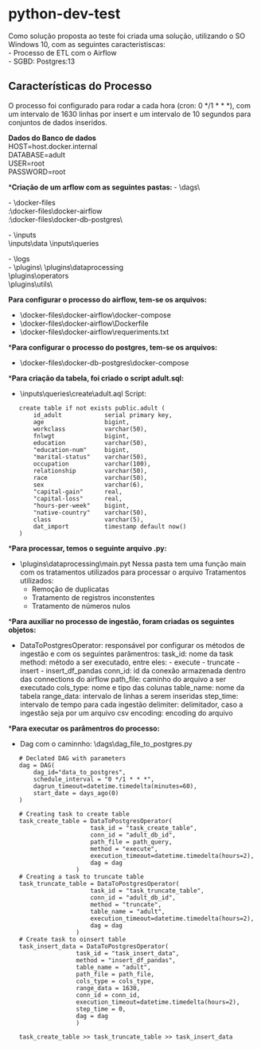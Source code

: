 # python-dev-test

Como solução proposta ao teste foi criada uma solução, utilizando o SO Windows 10, com as seguintes caracteristiscas:<br>
    \- Processo de ETL com o Airflow<br>
    \- SGBD: Postgres:13

## Características do Processo

O processo foi configurado para rodar a cada hora (cron: 0 */1 * * *), com um intervalo de 1630 linhas por insert e um intervalo de 10 segundos para conjuntos de dados inseridos.

<b>Dados do Banco de dados</b><br>
    HOST=host.docker.internal<br>
    DATABASE=adult<br>
    USER=root<br>
    PASSWORD=root

*<b>Criação de um arflow com as seguintes pastas: </b>
 \- \dags\
 
 \- \docker-files\
    :\docker-files\docker-airflow\
    :\docker-files\docker-db-postgres\

 \- \inputs\
   \inputs\data
   \inputs\queries 

 \- \logs\
 \- \plugins\ 
   \plugins\dataprocessing\
   \plugins\operators\
   \plugins\utils\

<b> Para configurar o processo do airflow, tem-se os arquivos: </b>
 - \docker-files\docker-airflow\docker-compose
 - \docker-files\docker-airflow\Dockerfile
 - \docker-files\docker-airflow\requeriments.txt

*<b>Para configurar o processo do postgres, tem-se os arquivos: </b>
 - \docker-files\docker-db-postgres\docker-compose

*<b>Para criação da tabela, foi criado o script adult.sql: </b>
 - \inputs\queries\create\adult.aql
 Script:
 ```
    create table if not exists public.adult (
        id_adult            serial primary key,
        age                 bigint,
        workclass           varchar(50),
        fnlwgt              bigint,
        education           varchar(50),
        "education-num"     bigint,
        "marital-status"    varchar(50),
        occupation          varchar(100),
        relationship        varchar(50),
        race                varchar(50),
        sex                 varchar(6),
        "capital-gain"      real,
        "capital-loss"      real,
        "hours-per-week"    bigint,
        "native-country"    varchar(50),
        class               varchar(5),
        dat_import          timestamp default now()
    )
 ```


*<b>Para processar, temos o seguinte arquivo .py:</b>
 - \plugins\dataprocessing\main.pyt
 Nessa pasta tem uma função main com os tratamentos utilizados para processar o arquivo
 Tratamentos utilizados:
    - Remoção de duplicatas
    - Tratamento de registros inconstentes
    - Tratamento de números nulos

*<b>Para auxiliar no processo de ingestão, foram criadas os seguintes objetos:</b>
- DataToPostgresOperator: responsável por configurar os métodos de ingestão e com os seguintes parâmentros:
        task_id: nome da task 
        method: método a ser executado, entre eles:
            - execute
            - truncate
            - insert
            - insert_df_pandas 
        conn_id: id da conexão armazenada dentro das connections do airflow
        path_file: caminho do arquivo a ser executado
        cols_type: nome e tipo das colunas 
        table_name: nome da tabela 
        range_data: intervalo de linhas a serem inseridas
        step_time: intervalo de tempo para cada ingestão
        delimiter: delimitador, caso a ingestão seja por um arquivo csv
        encoding: encoding do arquivo

*<b>Para executar os parâmentros do processo:</b>
 - Dag com o caminnho: \dags\dag_file_to_postgres.py
 ```
    # Declated DAG with parameters
    dag = DAG(
        dag_id="data_to_postgres",
        schedule_interval = "0 */1 * * *",
        dagrun_timeout=datetime.timedelta(minutes=60),
        start_date = days_ago(0)
    ) 

    # Creating task to create table
    task_create_table = DataToPostgresOperator(
                        task_id = "task_create_table",
                        conn_id = "adult_db_id",
                        path_file = path_query,
                        method = "execute",
                        execution_timeout=datetime.timedelta(hours=2),
                        dag = dag
                    )
    # Creating a task to truncate table
    task_truncate_table = DataToPostgresOperator(
                        task_id = "task_truncate_table",
                        conn_id = "adult_db_id",
                        method = "truncate",
                        table_name = "adult",
                        execution_timeout=datetime.timedelta(hours=2),
                        dag = dag
                    )
    # Create task to oinsert table
    task_insert_data = DataToPostgresOperator(
                    task_id = "task_insert_data",
                    method = "insert_df_pandas",
                    table_name = "adult",
                    path_file = path_file,
                    cols_type = cols_type,
                    range_data = 1630,
                    conn_id = conn_id,
                    execution_timeout=datetime.timedelta(hours=2),
                    step_time = 0,
                    dag = dag   
                    )

    task_create_table >> task_truncate_table >> task_insert_data
 ```
